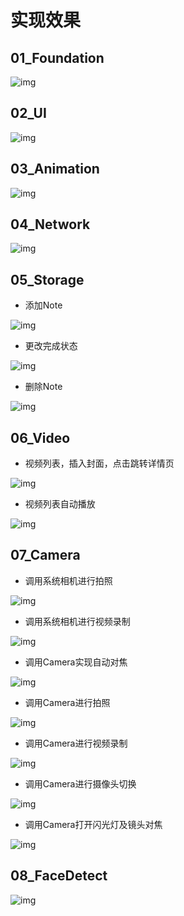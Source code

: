 # 实现效果

## 01_Foundation

![img](/01_Foundation/pics/homework_20190118.gif)

## 02_UI

![img](02_UI/pics/homework_exercise1_20190119.gif)

## 03_Animation

![img](03_Animation/pics/homework_erercise1_20190121.gif)

## 04_Network

![img](04_Network/pics/chapter4_exercise1_20190122.gif)


## 05_Storage


* 添加Note

![img](05_Storage/pics/basic_homework_add_note.gif)

* 更改完成状态

![img](05_Storage/pics/basic_homework_done_note.gif)

* 删除Note

![img](05_Storage/pics/basic_homework_delete_note.gif)


## 06_Video

* 视频列表，插入封面，点击跳转详情页

![img](06_Video/pics/homework_20190125_ShowVideos_And_Details.gif)
* 视频列表自动播放

![img](06_Video/pics/homework_20190125_AutoDisplay.gif)


## 07_Camera

*  调用系统相机进行拍照

![img](07_Camera/pics/homework_20190125_capturePhoto.gif)

*  调用系统相机进行视频录制

![img](07_Camera/pics/homework_20190125_captureVideo.gif)
    
*  调用Camera实现自动对焦

![img](07_Camera/pics/homework_20190125_autoFocus.gif)

*  调用Camera进行拍照

![img](07_Camera/pics/homework_20190125_capturePhotoByCamera.gif)

*  调用Camera进行视频录制

![img](07_Camera/pics/homework_20190125_captureVideoByCamera.gif)

*  调用Camera进行摄像头切换

![img](07_Camera/pics/homework_20190125_ConvertCamera.gif)
    
*  调用Camera打开闪光灯及镜头对焦

![img](07_Camera/pics/homework_20190125_FlASH_AND_ZOOM.gif)


## 08_FaceDetect

![img](08_FaceDetect/pics/homework_20190126_facedetect.gif)
